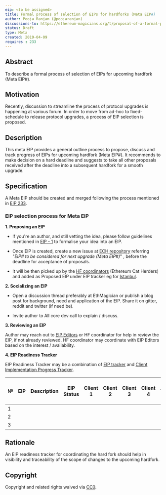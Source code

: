 ```yaml
---
eip: <to be assigned>
title: Formal process of selection of EIPs for hardforks (Meta EIP#) 
author: Pooja Ranjan (@poojaranjan)
discussions-to: https://ethereum-magicians.org/t/proposal-of-a-formal-process-of-selection-of-eips-for-hardforks-meta-eip/3115
status: Draft
type: Meta 
created: 2019-04-09
requires : 233
---
```



## Abstract

To describe a formal process of selection of EIPs for upcoming hardfork (Meta EIP#).


## Motivation
    
Recently, discussion to streamline the process of protocol upgrades is happening at various forum. In order to move from ad-hoc to fixed-schedule to release protocol upgrades, a process of EIP selection is proposed. 

## Description

This meta EIP provides a general outline process to propose, discuss and track progress of EIPs for upcoming hardfork (Meta EIP#). It recommends to make decision on a hard deadline and suggests to take all other proposals received after the deadline into a subsequent hardfork for a smooth upgrade.

## Specification

A Meta EIP should be created and merged following the process mentioned in [EIP 233](https://github.com/ethereum/EIPs/blob/master/EIPS/eip-233.md).

###  EIP selection process for Meta EIP

**1.  Proposing an EIP**

* If you're an author, and still vetting the idea, please follow guidelines mentioned in [EIP - 1](https://github.com/ethereum/EIPs/blob/master/EIPS/eip-1.md#eip-work-flow) to formalise your idea into an EIP.

* Once EIP is created, create a new issue at [ECH repository](https://github.com/ethereum-cat-herders/PM/issues) referring "*EIP# to be considered for next upgrade (Meta EIP#)*" , before the deadline for acceptance of proposals.

* It will be then picked up by the [HF coordinators](https://github.com/ethereum-cat-herders/PM/tree/master/Hard%20Fork%20Planning%20and%20Coordination) (Ethereum Cat Herders) and added as Proposed EIP under EIP tracker eg for [Istanbul](https://github.com/ethereum-cat-herders/PM/blob/master/Hard%20Fork%20Planning%20and%20Coordination/IstanbulHFEIPs.md).

**2. Socializing an EIP**

* Open a discussion thread preferably at EthMagician or publish a blog post for background, need and application of the EIP. Share it on  gitter, reddit and twitter (if need be).

* Invite author to All core dev call to explain / discuss.


**3. Reviewing an EIP**

Author may reach out to [EIP Editors](https://github.com/ethereum/EIPs/blob/master/EIPS/eip-1.md#eip-editors) or HF coordinator for help in review the EIP, if not already reviewed. HF coordinator may coordinate with EIP Editors based on the interest / availability.

**4. EIP Readiness Tracker**

EIP Readiness Tracker may be a combination of [EIP tracker](https://github.com/ethereum-cat-herders/PM/blob/master/Hard%20Fork%20Planning%20and%20Coordination/IstanbulHFEIPs.md) and [Client Implementation Progress Tracker](https://github.com/ethereum/pm/wiki/Constantinople-Progress-Tracker). 

| № | EIP  | Description |EIP Status | Client 1| Client 2| Client 3| Client 4 | Testnet | Include in HF / Meta EIP# 
|---| -----|-------------|-----------| ------- | ------- | --------| -------- | --------| ----------------------- |
| 1 |
| 2 |
| 3 |


## Rationale

An EIP readiness tracker for coordinating the hard fork should help in visibility and traceability of the scope of changes to the upcoming hardfork.

## Copyright

Copyright and related rights waived via [CC0](https://creativecommons.org/publicdomain/zero/1.0/).


